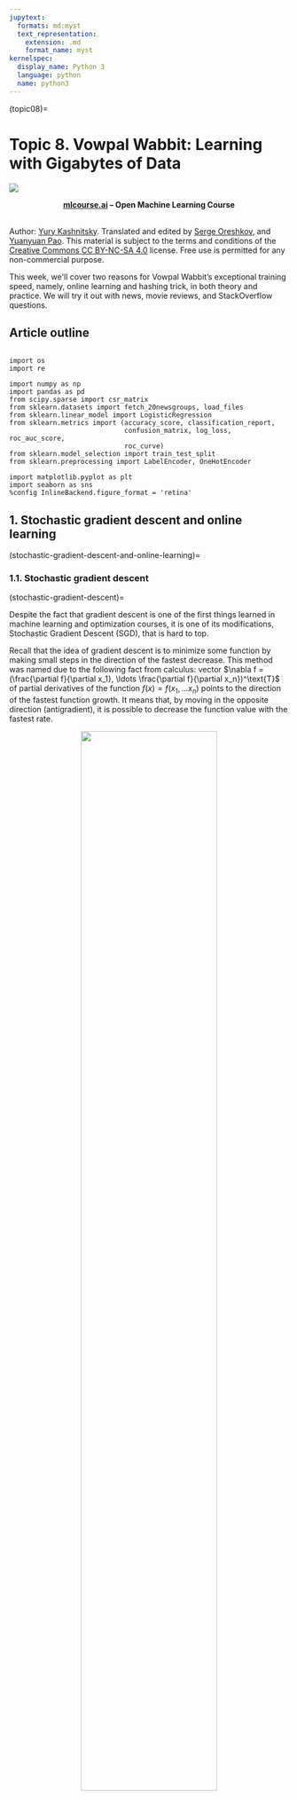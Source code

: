 ```yaml
---
jupytext:
  formats: md:myst
  text_representation:
    extension: .md
    format_name: myst
kernelspec:
  display_name: Python 3
  language: python
  name: python3
---
```


(topic08)=

# Topic 8. Vowpal Wabbit: Learning with Gigabytes of Data

<img src="https://habrastorage.org/webt/ia/m9/zk/iam9zkyzqebnf_okxipihkgjwnw.jpeg" />

**<center>[mlcourse.ai](https://mlcourse.ai) – Open Machine Learning Course** </center><br>

Author: [Yury Kashnitsky](https://yorko.github.io). Translated and edited by [Serge Oreshkov](https://www.linkedin.com/in/sergeoreshkov/), and [Yuanyuan Pao](https://www.linkedin.com/in/yuanyuanpao/). This material is subject to the terms and conditions of the [Creative Commons CC BY-NC-SA 4.0](https://creativecommons.org/licenses/by-nc-sa/4.0/) license. Free use is permitted for any non-commercial purpose.


This week, we'll cover two reasons for Vowpal Wabbit’s exceptional training speed, namely, online learning and hashing trick, in both theory and practice. We will try it out with news, movie reviews, and StackOverflow questions.

## Article outline

```{contents}
```

```{code-cell} ipython3
import os
import re

import numpy as np
import pandas as pd
from scipy.sparse import csr_matrix
from sklearn.datasets import fetch_20newsgroups, load_files
from sklearn.linear_model import LogisticRegression
from sklearn.metrics import (accuracy_score, classification_report,
                             confusion_matrix, log_loss, roc_auc_score,
                             roc_curve)
from sklearn.model_selection import train_test_split
from sklearn.preprocessing import LabelEncoder, OneHotEncoder

import matplotlib.pyplot as plt
import seaborn as sns
%config InlineBackend.figure_format = 'retina'
```

## 1. Stochastic gradient descent and online learning
(stochastic-gradient-descent-and-online-learning)=
###  1.1. Stochastic gradient descent
(stochastic-gradient-descent)=

Despite the fact that gradient descent is one of the first things learned in machine learning and optimization courses, it is one of its modifications, Stochastic Gradient Descent (SGD), that is hard to top.

Recall that the idea of gradient descent is to minimize some function by making small steps in the direction of the fastest decrease. This method was named due to the following fact from calculus: vector $\nabla f = (\frac{\partial f}{\partial x_1}, \ldots \frac{\partial f}{\partial x_n})^\text{T}$ of partial derivatives of the function $f(x) = f(x_1, \ldots x_n)$ points to the direction of the fastest function growth. It means that, by moving in the opposite direction (antigradient), it is possible to decrease the function value with the fastest rate.

<div align="center">
<img src='../../_static/img/topic08/snowboarder_gesh.jpg' width=70%>  
</div>

Here is a snowboarder (me) in Sheregesh, Russia's most popular winter resort. (I highly recommended it if you like skiing or snowboarding). In addition to advertising the beautiful landscapes, this picture depicts the idea of gradient descent. If you want to ride as fast as possible, you need to choose the path of steepest descent. Calculating antigradients can be seen as evaluating the slope at various spots.

**Example**

The paired regression problem can be solved with gradient descent. Let us predict one variable using another: height with weight. Assume that these variables are linearly dependent. We will use the [SOCR](http://wiki.stat.ucla.edu/socr/index.php/SOCR_Data) dataset.


```{code-cell} ipython3
# for Jupyter-book, we copy data from GitHub, locally, to save Internet traffic,
# you can specify the data/ folder from the root of your cloned
# https://github.com/Yorko/mlcourse.ai repo, to save Internet traffic
DATA_PATH = "https://raw.githubusercontent.com/Yorko/mlcourse.ai/main/data/"
```


```{code-cell} ipython3
PATH_TO_WRITE_DATA = "../../../data/tmp/"
data_demo = pd.read_csv(os.path.join(DATA_PATH, "weights_heights.csv"))
```


```{code-cell} ipython3
plt.scatter(data_demo["Weight"], data_demo["Height"])
plt.xlabel("Weight in lb")
plt.ylabel("Height in inches");
```



Here we have a vector $x$ of dimension $\ell$ (weight of every person i.e. training sample) and $y$, a vector containing the height of every person in the dataset.

The task is the following: find weights $w_0$ and $w_1$ such that predicting height as $y_i = w_0 + w_1 x_i$ (where $y_i$ is $i$-th height value, $x_i$ is $i$-th weight value) minimizes the squared error (as well as mean squared error since $\frac{1}{\ell}$ doesn't make any difference ):

$$
SE(w_0, w_1) = \frac{1}{2}\sum_{i=1}^\ell(y_i - (w_0 + w_1x_{i}))^2 \rightarrow min_{w_0,w_1}
$$

We will use gradient descent, utilizing the partial derivatives of $SE(w_0, w_1)$ over weights $w_0$ and $w_1$.
An iterative training procedure is then defined by simple update formulas (we change model weights in small steps, proportional to a small constant $\eta$, towards the antigradient of the function $SE(w_0, w_1)$):

$$
\begin{array}{rcl} w_0^{(t+1)} = w_0^{(t)} -\eta \frac{\partial SE}{\partial w_0} |_{t} \\  w_1^{(t+1)} = w_1^{(t)} -\eta \frac{\partial SE}{\partial w_1} |_{t} \end{array}
$$

Computing the partial derivatives, we get the following:

$$
\begin{array}{rcl} w_0^{(t+1)} = w_0^{(t)} + \eta \sum_{i=1}^{\ell}(y_i - w_0^{(t)} - w_1^{(t)}x_i) \\  w_1^{(t+1)} = w_1^{(t)} + \eta \sum_{i=1}^{\ell}(y_i - w_0^{(t)} - w_1^{(t)}x_i)x_i \end{array}
$$

This math works quite well as long as the amount of data is not large (we will not discuss issues with local minima, saddle points, choosing the learning rate, moments and other stuff –- these topics are covered very thoroughly in [the Numeric Computation chapter](http://www.deeplearningbook.org/contents/numerical.html) in "Deep Learning").
There is an issue with batch gradient descent -- the gradient evaluation requires the summation of a number of values for every object from the training set. In other words, the algorithm requires a lot of iterations, and every iteration recomputes weights with formula which contains a sum $\sum_{i=1}^\ell$ over the whole training set. What happens when we have billions of training samples?

<div align="center">
<img src='../../_static/img/topic08/overfitting_meme.jpeg'
</div>

Hence the motivation for stochastic gradient descent! Simply put, we throw away the summation sign and update the weights only over single training samples (or a small number of them). In our case, we have the following:

$$
\begin{array}{rcl} w_0^{(t+1)} = w_0^{(t)} + \eta (y_i - w_0^{(t)} - w_1^{(t)}x_i) \\  w_1^{(t+1)} = w_1^{(t)} + \eta (y_i - w_0^{(t)} - w_1^{(t)}x_i)x_i \end{array}
$$

With this approach, there is no guarantee that we will move in best possible direction at every iteration. Therefore, we may need many more iterations, but we get much faster weight updates.

Andrew Ng has a good illustration of this in his [machine learning course](https://www.coursera.org/learn/machine-learning). Let's take a look.

<div align="center">
<img src='../../_static/img/topic08/ng_contour_plots.png'
</div>

These are the contour plots for some function, and we want to find the global minimum of this function. The red curve shows weight changes (in this picture, $\theta_0$ and $\theta_1$ correspond to our $w_0$ and $w_1$). According to the properties of a gradient, the direction of change at every point is orthogonal to contour plots. With stochastic gradient descent, weights are changing in a less predictable manner, and it even may seem that some steps are wrong by leading away from minima; however, both procedures converge to the same solution.

### 1.2. Online approach to learning
(online-approach-to-learning)=
Stochastic gradient descent gives us practical guidance for training both classifiers and regressors with large amounts of data up to hundreds of GBs (depending on computational resources).

Considering the case of paired regression, we can store the training data set $(X,y)$ in HDD without loading it into RAM (where it simply won't fit), read objects one by one, and update the weights of our model:

$$
\begin{array}{rcl} w_0^{(t+1)} = w_0^{(t)} + \eta (y_i - w_0^{(t)} - w_1^{(t)}x_i) \\  w_1^{(t+1)} = w_1^{(t)} + \eta (y_i - w_0^{(t)} - w_1^{(t)}x_i)x_i \end{array}
$$

After working through the whole training dataset, our loss function (for example, quadratic squared root error in regression or logistic loss in classification) will decrease, but it usually takes dozens of passes over the training set to make the loss small enough.

This approach to learning is called **online learning**, and this name emerged even before machine learning MOOC-s turned mainstream.

We did not discuss many specifics about SGD here. If you want dive into theory, I highly recommend ["Convex Optimization" by Stephen Boyd](https://www.amazon.com/Convex-Optimization-Stephen-Boyd/dp/0521833787). Now, we will introduce the Vowpal Wabbit library, which is good for training simple models with huge data sets thanks to stochastic optimization and another trick, feature hashing.

In scikit-learn, classifiers and regressors trained with SGD are named  `SGDClassifier` and `SGDRegressor` in `sklearn.linear_model`. These are nice implementations of SGD, but we'll focus on VW since it is more performant than sklearn's SGD models in many aspects.

## 2. Categorical feature processing

### 2.1. Label Encoding
Many classification and regression algorithms operate in Euclidean or metric space, implying that data is represented with vectors of real numbers. However, in real data, we often have categorical features with discrete values such as yes/no or January/February/.../December. We will see how to process this kind of data, particularly with linear models, and how to deal with many categorical features even when they have many unique values.

Let's explore the [UCI bank marketing dataset](https://archive.ics.uci.edu/ml/datasets/bank+marketing) where most of  features are categorical.


```{code-cell} ipython3
df = pd.read_csv(os.path.join(DATA_PATH, "bank_train.csv"))
labels = pd.read_csv(
    os.path.join(DATA_PATH, "bank_train_target.csv"), header=None
)

df.head()
```

We can see that most of features are not represented by numbers. This poses a problem because we cannot use most machine learning methods (at least those implemented in scikit-learn) out-of-the-box.

Let's dive into the "education" feature.


```{code-cell} ipython3
df["education"].value_counts().plot.barh();
```



The most straightforward solution is to map each value of this feature into a unique number. For example, we can map  `university.degree` to 0, `basic.9y` to 1, and so on. You can use `sklearn.preprocessing.LabelEncoder` to perform this mapping.


```{code-cell} ipython3
label_encoder = LabelEncoder()
```

The `fit` method of this class finds all unique values and builds the actual mapping between categories and numbers, and the `transform` method  converts the categories into numbers. After `fit` is executed, `label_encoder` will have the `classes_` attribute with all unique values of the feature. Let us count them to make sure the transformation was correct.


```{code-cell} ipython3
mapped_education = pd.Series(label_encoder.fit_transform(df["education"]))
mapped_education.value_counts().plot.barh()
print(dict(enumerate(label_encoder.classes_)))
```


```{code-cell} ipython3
df["education"] = mapped_education
df.head()
```

Let's apply the transformation to other columns of type `object`.


```{code-cell} ipython3
categorical_columns = df.columns[df.dtypes == "object"].union(["education"])
for column in categorical_columns:
    df[column] = label_encoder.fit_transform(df[column])
df.head()
```

The main issue with this approach is that we have now introduced some relative ordering where it might not exist.  

For example, we implicitly introduced algebra over the values of the job feature where we can now substract the job of client #2 from the job of client #1 :


```{code-cell} ipython3
df.loc[1].job - df.loc[2].job
```


Does this operation make any sense? Not really. Let's try to train logistic regression with this feature transformation.


```{code-cell} ipython3
def logistic_regression_accuracy_on(dataframe, labels):
    features = dataframe
    train_features, test_features, train_labels, test_labels = train_test_split(
        features, labels
    )

    logit = LogisticRegression()
    logit.fit(train_features, train_labels)
    return classification_report(test_labels, logit.predict(test_features))


print(logistic_regression_accuracy_on(df[categorical_columns], labels))
```



We can see that logistic regression never predicts class 1. In order to use linear models with categorical features, we will use a different approach: One-Hot Encoding.

### 2.2. One-Hot Encoding

Suppose that some feature can have one of 10 unique values. One-hot encoding creates 10 new features corresponding to these unique values, all of them *except one* are zeros.


```{code-cell} ipython3
one_hot_example = pd.DataFrame([{i: 0 for i in range(10)}])
one_hot_example.loc[0, 6] = 1
one_hot_example
```

This idea is implemented in the `OneHotEncoder` class from `sklearn.preprocessing`. By default `OneHotEncoder` transforms data into a sparse matrix to save memory space because most of the values are zeroes and because we do not want to take up more RAM. However, in this particular example, we do not encounter such problems, so we are going to use a "dense" matrix representation.


```{code-cell} ipython3
onehot_encoder = OneHotEncoder(sparse_output=False)
```


```{code-cell} ipython3
encoded_categorical_columns = pd.DataFrame(
    onehot_encoder.fit_transform(df[categorical_columns])
)
encoded_categorical_columns.head()
```

We have 53 columns that correspond to the number of unique values of categorical features in our data set. When transformed with One-Hot Encoding, this data can be used with linear models:


```{code-cell} ipython3
print(logistic_regression_accuracy_on(encoded_categorical_columns, labels))
```


### 2.3. Hashing trick

Real data can be volatile, meaning we cannot guarantee that new values of categorical features will not occur. This issue hampers using a trained model on new data. Besides that, `LabelEncoder` requires preliminary analysis of the whole dataset and storage of constructed mappings in memory, which makes it difficult to work with large datasets.

There is a simple approach to vectorization of categorical data based on hashing and is known as, not-so-surprisingly, the hashing trick.

Hash functions can help us find unique codes for different feature values, for example:


```{code-cell} ipython3
for s in ("university.degree", "high.school", "illiterate"):
    print(s, "->", hash(s))
```


We will not use negative values or values of high magnitude, so we restrict the range of values for the hash function:


```{code-cell} ipython3
hash_space = 25
for s in ("university.degree", "high.school", "illiterate"):
    print(s, "->", hash(s) % hash_space)
```


Imagine that our data set contains a single (i.e. not married) student, who received a call on Monday. His feature vectors will be created similarly as in the case of One-Hot Encoding but in the space with fixed range for all features:


```{code-cell} ipython3
hashing_example = pd.DataFrame([{i: 0.0 for i in range(hash_space)}])
for s in ("job=student", "marital=single", "day_of_week=mon"):
    print(s, "->", hash(s) % hash_space)
    hashing_example.loc[0, hash(s) % hash_space] = 1
hashing_example
```


We want to point out that we hash not only feature values but also pairs of **feature name + feature value**. It is important to do this so that we can distinguish the same values of different features.


```{code-cell} ipython3
assert hash("no") == hash("no")
assert hash("housing=no") != hash("loan=no")
```

Is it possible to have a collision when using hash codes? Sure, it is possible, but it is a rare case with large enough hashing spaces. Even if collision occurs, regression or classification metrics will not suffer much. In this case, hash collisions work as a form of regularization.

<div align="center">
<img src='../../_static/img/topic08/hash_trick_wtf.jpeg'
</div>

You may be saying "WTF?"; hashing seems counterintuitive. This is true, but these heuristics sometimes are, in fact, the only plausible approach to work with categorical data (what else can you do if you have 30M features?). Moreover, this technique has proven to just work. As you work more with data, you may see this for yourself.

A good analysis of hash collisions, their dependency on feature space and hashing space dimensions and affecting classification/regression performance is done in [this article](https://booking.ai/dont-be-tricked-by-the-hashing-trick-192a6aae3087) by Booking.com.

## 3. Vowpal Wabbit

[Vowpal Wabbit](https://github.com/JohnLangford/vowpal_wabbit) (VW) is one of the most widespread machine learning libraries used in industry. It is prominent for its training speed and support of many training modes, especially for online learning with big and high-dimensional data. This is one of the major merits of the library. Also, with the hashing trick implemented, Vowpal Wabbit is a perfect choice for working with text data.

Shell is the main interface for VW.


```{code-cell} ipython3
!vw --help | head
```

Vowpal Wabbit reads data from files or from standard input stream (stdin) with the following format:

`[Label] [Importance] [Tag]|Namespace Features |Namespace Features ... |Namespace Features`

`Namespace=String[:Value]`

`Features=(String[:Value] )*`

here [] denotes non-mandatory elements, and (...)\* means multiple inputs allowed.

- **Label** is a number. In the case of classification, it is usually 1 and -1; for regression, it is a real float value
- **Importance** is a number. It denotes the sample weight during training. Setting this helps when working with imbalanced data.
- **Tag** is a string without spaces. It is the "name" of the sample that VW saves upon prediction. In order to separate Tag from Importance, it is better to start Tag with the ' character.
- **Namespace** is for creating different feature spaces.
- **Features** are object features inside a given **Namespace**. Features have weight 1.0 by default, but it can be changed, for example feature:0.1.


The following string matches the VW format:

```
1 1.0 |Subject WHAT car is this |Organization University of Maryland:0.5 College Park
```


Let's check the format by running VW with this training sample:


```{code-cell} ipython3
! echo '1 1.0 |Subject WHAT car is this |Organization University of Maryland:0.5 College Park' | vw
```

VW is a wonderful tool for working with text data. We'll illustrate it with the [20newsgroups dataset](https://scikit-learn.org/0.19/datasets/twenty_newsgroups.html), which contains letters from 20 different newsletters.


### 3.1. News. Binary classification.


```{code-cell} ipython3
# load data with sklearn's function
newsgroups = fetch_20newsgroups(data_home=PATH_TO_WRITE_DATA)
```


```{code-cell} ipython3
newsgroups["target_names"]
```

Lets look at the first document in this collection:


```{code-cell} ipython3
text = newsgroups["data"][0]
target = newsgroups["target_names"][newsgroups["target"][0]]

print("-----")
print(target)
print("-----")
print(text.strip())
print("----")
```


Now we convert the data into something Vowpal Wabbit can understand. We will throw away words shorter than 3 symbols. Here, we will skip some important NLP stages such as stemming and lemmatization; however, we will later see that VW solves the problem even without these steps.


```{code-cell} ipython3
def to_vw_format(document, label=None):
    return (
        str(label or "")
        + " |text "
        + " ".join(re.findall("\w{3,}", document.lower()))
        + "\n"
    )


to_vw_format(text, 1 if target == "rec.autos" else -1)
```



We split the dataset into train and test and write these into separate files. We will consider a document as positive if it corresponds to **rec.autos**. Thus, we are constructing a model which distinguishes articles about cars from other topics:


```{code-cell} ipython3
all_documents = newsgroups["data"]
all_targets = [
    1 if newsgroups["target_names"][target] == "rec.autos" else -1
    for target in newsgroups["target"]
]
```


```{code-cell} ipython3
train_documents, test_documents, train_labels, test_labels = train_test_split(
    all_documents, all_targets, random_state=7
)

with open(os.path.join(PATH_TO_WRITE_DATA, "20news_train.vw"), "w") as vw_train_data:
    for text, target in zip(train_documents, train_labels):
        vw_train_data.write(to_vw_format(text, target))
with open(os.path.join(PATH_TO_WRITE_DATA, "20news_test.vw"), "w") as vw_test_data:
    for text in test_documents:
        vw_test_data.write(to_vw_format(text))
```

Now, we pass the created training file to Vowpal Wabbit. We solve the classification problem with a hinge loss function (linear SVM). The trained model will be saved in the `20news_model.vw` file:


```
!vw -d $PATH_TO_WRITE_DATA/20news_train.vw --loss_function hinge -f $PATH_TO_WRITE_DATA/20news_model.vw
```

VW prints a lot of interesting info while training (one can suppress it with the `--quiet` parameter). You can see [documentation](https://vowpalwabbit.org/docs/vowpal_wabbit/python/latest/tutorials/cmd_linear_regression.html#vowpal-wabbit-output) of the diagnostic output. Note how average loss drops while training. For loss computation, VW uses samples it has never seen before, so this measure is usually accurate. Now, we apply our trained model to the test set, saving predictions into a file with the `-p` flag:  

```
!vw -i $PATH_TO_WRITE_DATA/20news_model.vw -t -d $PATH_TO_WRITE_DATA/20news_test.vw -p $PATH_TO_WRITE_DATA/20news_test_predictions.txt
```

Now we load our predictions, compute AUC, and plot the ROC curve:


```{code-cell} ipython3
with open(os.path.join(PATH_TO_WRITE_DATA, "20news_test_predictions.txt")) as pred_file:
    test_prediction = [float(label) for label in pred_file.readlines()]

auc = roc_auc_score(test_labels, test_prediction)
roc_curve = roc_curve(test_labels, test_prediction)


plt.plot(roc_curve[0], roc_curve[1])
plt.plot([0, 1], [0, 1])
plt.xlabel("FPR")
plt.ylabel("TPR")
plt.title("test AUC = %f" % (auc))
plt.axis([-0.05, 1.05, -0.05, 1.05]);
```

The AUC value we get shows that we have achieved high classification quality.

### 3.2. News. Multiclass classification

We will use the same news dataset, but, this time, we will solve a multiclass classification problem. `Vowpal Wabbit` is a little picky – it wants labels starting from 1 till K, where K – is the number of classes in the classification task (20 in our case). So we will use LabelEncoder and add 1 afterwards (recall that `LabelEncoder` maps labels into range from 0 to K-1).

```{code-cell} ipython3
all_documents = newsgroups["data"]
topic_encoder = LabelEncoder()
all_targets_mult = topic_encoder.fit_transform(newsgroups["target"]) + 1
```

**The data is the same, but we have changed the labels, train_labels_mult and test_labels_mult, into label vectors from 1 to 20.**


```{code-cell} ipython3
train_documents, test_documents, train_labels_mult, test_labels_mult = train_test_split(
    all_documents, all_targets_mult, random_state=7
)

with open(os.path.join(PATH_TO_WRITE_DATA, "20news_train_mult.vw"), "w") as vw_train_data:
    for text, target in zip(train_documents, train_labels_mult):
        vw_train_data.write(to_vw_format(text, target))
with open(os.path.join(PATH_TO_WRITE_DATA, "20news_test_mult.vw"), "w") as vw_test_data:
    for text in test_documents:
        vw_test_data.write(to_vw_format(text))
```

We train Vowpal Wabbit in multiclass classification mode, passing the `oaa` parameter("one against all") with the number of classes. Also, let's see what parameters our model quality is dependent on (more info can be found in the [official Vowpal Wabbit tutorial](https://github.com/JohnLangford/vowpal_wabbit/wiki/Tutorial)):
 - learning rate (-l, 0.5 default) – rate of weight change on every step
 - learning rate decay (--power_t, 0.5 default) – it is proven in practice, that, if the learning rate drops with the number of steps in stochastic gradient descent, we approach the minimum loss better
 - loss function (--loss_function) – the entire training algorithm depends on it. See [docs](https://github.com/JohnLangford/vowpal_wabbit/wiki/Loss-functions) for loss functions
 - Regularization (-l1) – note that VW  calculates regularization for every object. That is why we usually set regularization values to about $10^{-20}.$

Additionally, we can try automatic Vowpal Wabbit parameter tuning with [Hyperopt](https://github.com/hyperopt/hyperopt).

```
!vw --oaa 20 $PATH_TO_WRITE_DATA/20news_train_mult.vw -f $PATH_TO_WRITE_DATA/20news_model_mult.vw --loss_function=hinge
```

```
!vw -i $PATH_TO_WRITE_DATA/20news_model_mult.vw -t -d $PATH_TO_WRITE_DATA/20news_test_mult.vw -p $PATH_TO_WRITE_DATA/20news_test_predictions_mult.txt
```

```{code-cell} ipython3
with open(
    os.path.join(PATH_TO_WRITE_DATA, "20news_test_predictions_mult.txt")
) as pred_file:
    test_prediction_mult = [float(label) for label in pred_file.readlines()]
```

```{code-cell} ipython3
accuracy_score(test_labels_mult, test_prediction_mult)
```

Here is how often the model misclassifies atheism with other topics:


```{code-cell} ipython3
M = confusion_matrix(test_labels_mult, test_prediction_mult)
for i in np.where(M[0, :] > 0)[0][1:]:
    print(newsgroups["target_names"][i], M[0, i])
```


### 3.3. IMDB movie reviews
In this part we will do binary classification of [IMDB](http://www.imdb.com) (International Movie DataBase) movie reviews. We will see how fast Vowpal Wabbit performs.

Using the `load_files` function from `sklearn.datasets`, we load the movie reviews datasets. It's the same dataset we used in topic04 part4 notebook.


```{code-cell} ipython3
import tarfile
# Download the dataset if not already in place
from io import BytesIO

import requests

url = "http://ai.stanford.edu/~amaas/data/sentiment/aclImdb_v1.tar.gz"


def load_imdb_dataset(extract_path=PATH_TO_WRITE_DATA, overwrite=False):
    # check if existed already
    if (
        os.path.isfile(os.path.join(extract_path, "aclImdb", "README"))
        and not overwrite
    ):
        print("IMDB dataset is already in place.")
        return

    print("Downloading the dataset from:  ", url)
    response = requests.get(url)

    tar = tarfile.open(mode="r:gz", fileobj=BytesIO(response.content))

    data = tar.extractall(extract_path)


load_imdb_dataset()
```


Read train data, separate labels.


```{code-cell} ipython3
PATH_TO_IMDB = PATH_TO_WRITE_DATA + "aclImdb"

reviews_train = load_files(
    os.path.join(PATH_TO_IMDB, "train"), categories=["pos", "neg"]
)

text_train, y_train = reviews_train.data, reviews_train.target
```


```{code-cell} ipython3
print("Number of documents in training data: %d" % len(text_train))
print(np.bincount(y_train))
```


Do the same for the test set.


```{code-cell} ipython3
reviews_test = load_files(os.path.join(PATH_TO_IMDB, "test"), categories=["pos", "neg"])
text_test, y_test = reviews_test.data, reviews_test.target
```


```{code-cell} ipython3
print("Number of documents in test data: %d" % len(text_test))
print(np.bincount(y_test))
```

Take a look at examples of reviews and their corresponding labels.


```{code-cell} ipython3
text_train[0]
```

```{code-cell} ipython3
y_train[0]  # good review
```

```{code-cell} ipython3
text_train[1]
```



```{code-cell} ipython3
y_train[1]  # bad review
```

```{code-cell} ipython3
to_vw_format(str(text_train[1]), 1 if y_train[0] == 1 else -1)
```

Now, we prepare training (`movie_reviews_train.vw`), validation (`movie_reviews_valid.vw`), and test (`movie_reviews_test.vw`) sets for Vowpal Wabbit. We will use 70% for training, 30% for the hold-out set.


```{code-cell} ipython3
train_share = int(0.7 * len(text_train))
train, valid = text_train[:train_share], text_train[train_share:]
train_labels, valid_labels = y_train[:train_share], y_train[train_share:]
```


```{code-cell} ipython3
len(train_labels), len(valid_labels)
```


```{code-cell} ipython3
with open(
    os.path.join(PATH_TO_WRITE_DATA, "movie_reviews_train.vw"), "w"
) as vw_train_data:
    for text, target in zip(train, train_labels):
        vw_train_data.write(to_vw_format(str(text), 1 if target == 1 else -1))
with open(
    os.path.join(PATH_TO_WRITE_DATA, "movie_reviews_valid.vw"), "w"
) as vw_train_data:
    for text, target in zip(valid, valid_labels):
        vw_train_data.write(to_vw_format(str(text), 1 if target == 1 else -1))
with open(os.path.join(PATH_TO_WRITE_DATA, "movie_reviews_test.vw"), "w") as vw_test_data:
    for text in text_test:
        vw_test_data.write(to_vw_format(str(text)))
```


```{code-cell} ipython3
!head -2 $PATH_TO_WRITE_DATA/movie_reviews_train.vw
```



```{code-cell} ipython3
!head -2 $PATH_TO_WRITE_DATA/movie_reviews_valid.vw
```


```{code-cell} ipython3
!head -2 $PATH_TO_WRITE_DATA/movie_reviews_test.vw
```


**Now we launch Vowpal Wabbit with the following arguments:**

 - `-d`, path to training set (corresponding .vw file)
 - `--loss_function` – hinge (feel free to experiment here)
 - `-f` – path to the output file (which can also be in the .vw format)


```{code-cell} ipython3
!vw -d $PATH_TO_WRITE_DATA/movie_reviews_train.vw --loss_function hinge \
-f $PATH_TO_WRITE_DATA/movie_reviews_model.vw --quiet
```

Next, make the hold-out prediction with the following VW arguments:
 - `-i` –path to the trained model (.vw file)
 - `-d` – path to the hold-out set (.vw file)
 - `-p` – path to a txt-file where the predictions will be stored
 - `-t` - tells VW to ignore labels


```{code-cell} ipython3
!vw -i $PATH_TO_WRITE_DATA/movie_reviews_model.vw -t \
-d $PATH_TO_WRITE_DATA/movie_reviews_valid.vw -p $PATH_TO_WRITE_DATA/movie_valid_pred.txt --quiet
```

Read the predictions from the text file and estimate the accuracy and ROC AUC. Note that VW prints probability estimates of the +1 class. These estimates are distributed from  -1 to 1, so we can convert these into binary answers, assuming that positive values belong to class 1.


```{code-cell} ipython3
with open(os.path.join(PATH_TO_WRITE_DATA, "movie_valid_pred.txt")) as pred_file:
    valid_prediction = [float(label) for label in pred_file.readlines()]
print(
    "Accuracy: {}".format(
        round(
            accuracy_score(
                valid_labels, [int(pred_prob > 0) for pred_prob in valid_prediction]
            ),
            3,
        )
    )
)
print("AUC: {}".format(round(roc_auc_score(valid_labels, valid_prediction), 3)))
```

Again, do the same for the test set.


```{code-cell} ipython3
!vw -i $PATH_TO_WRITE_DATA/movie_reviews_model.vw -t \
-d $PATH_TO_WRITE_DATA/movie_reviews_test.vw \
-p $PATH_TO_WRITE_DATA/movie_test_pred.txt --quiet
```


```{code-cell} ipython3
with open(os.path.join(PATH_TO_WRITE_DATA, "movie_test_pred.txt")) as pred_file:
    test_prediction = [float(label) for label in pred_file.readlines()]
print(
    "Accuracy: {}".format(
        round(
            accuracy_score(
                y_test, [int(pred_prob > 0) for pred_prob in test_prediction]
            ),
            3,
        )
    )
)
print("AUC: {}".format(round(roc_auc_score(y_test, test_prediction), 3)))
```



Let's try to achieve a higher accuracy by incorporating bigrams.


```{code-cell} ipython3
!vw -d $PATH_TO_WRITE_DATA/movie_reviews_train.vw \
 --loss_function hinge --ngram 2 -f $PATH_TO_WRITE_DATA/movie_reviews_model2.vw --quiet
```


```{code-cell} ipython3
!vw -i$PATH_TO_WRITE_DATA/movie_reviews_model2.vw -t -d $PATH_TO_WRITE_DATA/movie_reviews_valid.vw \
-p $PATH_TO_WRITE_DATA/movie_valid_pred2.txt --quiet
```


```{code-cell} ipython3
with open(os.path.join(PATH_TO_WRITE_DATA, "movie_valid_pred2.txt")) as pred_file:
    valid_prediction = [float(label) for label in pred_file.readlines()]
print(
    "Accuracy: {}".format(
        round(
            accuracy_score(
                valid_labels, [int(pred_prob > 0) for pred_prob in valid_prediction]
            ),
            3,
        )
    )
)
print("AUC: {}".format(round(roc_auc_score(valid_labels, valid_prediction), 3)))
```



```{code-cell} ipython3
!vw -i $PATH_TO_WRITE_DATA/movie_reviews_model2.vw -t -d $PATH_TO_WRITE_DATA/movie_reviews_test.vw \
-p $PATH_TO_WRITE_DATA/movie_test_pred2.txt --quiet
```


```{code-cell} ipython3
with open(os.path.join(PATH_TO_WRITE_DATA, "movie_test_pred2.txt")) as pred_file:
    test_prediction2 = [float(label) for label in pred_file.readlines()]
print(
    "Accuracy: {}".format(
        round(
            accuracy_score(
                y_test, [int(pred_prob > 0) for pred_prob in test_prediction2]
            ),
            3,
        )
    )
)
print("AUC: {}".format(round(roc_auc_score(y_test, test_prediction2), 3)))
```

Adding bigrams really helped to improve our model!

### 3.4. Classifying gigabytes of StackOverflow questions

This section has been moved to Kaggle, please explore [this Notebook](https://www.kaggle.com/kashnitsky/topic-8-online-learning-and-vowpal-wabbit).


## 4. Useful resources
- The same notebook as am interactive web-based [Kaggle Kernel](https://www.kaggle.com/kashnitsky/topic-8-online-learning-and-vowpal-wabbit)
- ["Training while reading"](https://www.kaggle.com/kashnitsky/training-while-reading-vowpal-wabbit-starter) - an example of the Python wrapper usage
- Main course [site](https://mlcourse.ai), [course repo](https://github.com/Yorko/mlcourse.ai), and YouTube [channel](https://www.youtube.com/watch?v=QKTuw4PNOsU&list=PLVlY_7IJCMJeRfZ68eVfEcu-UcN9BbwiX)
- Course materials as a [Kaggle Dataset](https://www.kaggle.com/kashnitsky/mlcourse)
- Official VW [documentation](https://github.com/JohnLangford/vowpal_wabbit/wiki) on Github
- ["Awesome Vowpal Wabbit"](https://github.com/VowpalWabbit/vowpal_wabbit/wiki/Awesome-Vowpal-Wabbit) Wiki
- [Don’t be tricked by the Hashing Trick](https://booking.ai/dont-be-tricked-by-the-hashing-trick-192a6aae3087) - analysis of hash collisions, their dependency on feature space and hashing space dimensions and affecting classification/regression performance
- ["Numeric Computation" Chapter](http://www.deeplearningbook.org/contents/numerical.html) of the [Deep Learning book](http://www.deeplearningbook.org/)
- ["Convex Optimization" by Stephen Boyd](https://www.amazon.com/Convex-Optimization-Stephen-Boyd/dp/0521833787)
- "Command-line Tools can be 235x Faster than your Hadoop Cluster" [post](https://adamdrake.com/command-line-tools-can-be-235x-faster-than-your-hadoop-cluster.html)
- Benchmarking various ML algorithms on Criteo 1TB dataset on [GitHub](https://github.com/rambler-digital-solutions/criteo-1tb-benchmark)
- [VW on FastML.com](http://fastml.com/blog/categories/vw/)
